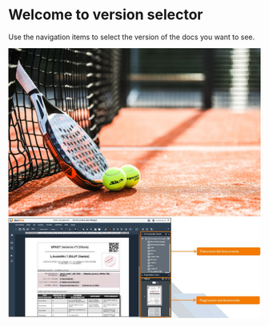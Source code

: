 # Welcome to version selector
Use the navigation items to select the version of the docs you want to see.

![BIRD PHOTOS](foto.jpg)
![BIRD PHOTOS](foto2.JPG)